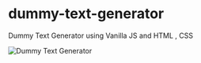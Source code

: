 # dummy-text-generator
Dummy Text Generator using Vanilla JS and HTML , CSS

![Dummy Text Generator](https://i.postimg.cc/W1D07KPD/Preview.png)
